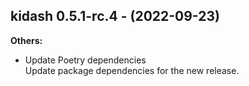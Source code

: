 ## kidash 0.5.1-rc.4 - (2022-09-23)

**Others:**

 * Update Poetry dependencies\
   Update package dependencies for the new release.


